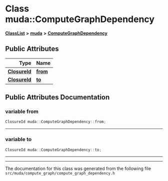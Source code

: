 

# Class muda::ComputeGraphDependency



[**ClassList**](annotated.md) **>** [**muda**](namespacemuda.md) **>** [**ComputeGraphDependency**](classmuda_1_1_compute_graph_dependency.md)


























## Public Attributes

| Type | Name |
| ---: | :--- |
|  [**ClosureId**](classmuda_1_1_closure_id.md) | [**from**](#variable-from)  <br> |
|  [**ClosureId**](classmuda_1_1_closure_id.md) | [**to**](#variable-to)  <br> |












































## Public Attributes Documentation




### variable from 

```C++
ClosureId muda::ComputeGraphDependency::from;
```




<hr>



### variable to 

```C++
ClosureId muda::ComputeGraphDependency::to;
```




<hr>

------------------------------
The documentation for this class was generated from the following file `src/muda/compute_graph/compute_graph_dependency.h`

